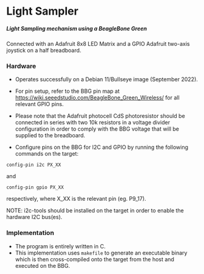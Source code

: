 # Light Sampler

##### Light Sampling mechanism using a BeagleBone Green 

Connected with an Adafruit 8x8 LED Matrix and a GPIO Adafruit two-axis joystick on a half breadboard. 

### Hardware

* Operates successfully on a Debian 11/Bullseye image (September 2022).

* For pin setup, refer to the BBG pin map at https://wiki.seeedstudio.com/BeagleBone_Green_Wireless/ for all relevant GPIO pins.

* Please note that the Adafruit photocell CdS photoresistor should be connected in series with two 10k resistors in a voltage divider configuration in order to comply with the BBG voltage that will be supplied to the breadboard.

* Configure pins on the BBG for I2C and GPIO by running the following commands on the target:
```
config-pin i2c PX_XX
```
and 
```
config-pin gpio PX_XX
```
respectively, where X_XX is the relevant pin (eg. P9_17).

NOTE: i2c-tools should be installed on the target in order to enable the hardware I2C bus(es).

### Implementation

* The program is entirely written in C.  
* This implementation uses `makefile` to generate an executable binary which is then cross-compiled onto the target from the host and executed on the BBG.

